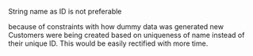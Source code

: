 String name as ID is not preferable

because of constraints with how dummy data was generated new Customers were being created based on uniqueness of name instead of their unique ID. This would be easily rectified with more time.

